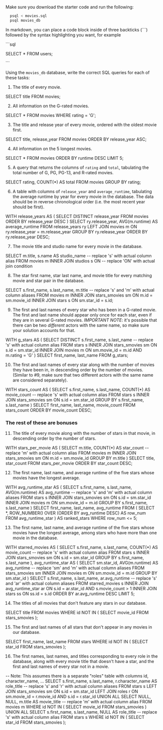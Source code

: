 Make sure you download the starter code and run the following:

```sh
  psql < movies.sql
  psql movies_db
```

In markdown, you can place a code block inside of three backticks (```) followed by the syntax highlighting you want, for example

\```sql

SELECT \* FROM users;

\```

Using the `movies_db` database, write the correct SQL queries for each of these tasks:

1.  The title of every movie.

SELECT title FROM movies;

2.  All information on the G-rated movies.

SELECT * FROM movies WHERE rating = 'G';

3.  The title and release year of every movie, ordered with the
    oldest movie first.

SELECT title, release_year FROM movies ORDER BY release_year ASC;
    
4.  All information on the 5 longest movies.

SELECT * FROM movies ORDER BY runtime DESC LIMIT 5;

5.  A query that returns the columns of `rating` and `total`, tabulating the
    total number of G, PG, PG-13, and R-rated movies.

SELECT rating, COUNT(*) AS total FROM movies GROUP BY rating;

6.  A table with columns of `release_year` and `average_runtime`,
    tabulating the average runtime by year for every movie in the database. The data should be in reverse chronological order (i.e. the most recent year should be first).

WITH release_years AS (
  SELECT DISTINCT release_year FROM movies ORDER BY release_year DESC
)
SELECT ry.release_year, AVG(m.runtime) AS average_runtime
FROM release_years ry
LEFT JOIN movies m ON ry.release_year = m.release_year
GROUP BY ry.release_year
ORDER BY ry.release_year DESC;

7.  The movie title and studio name for every movie in the
    database.

SELECT m.title, s.name AS studio_name -- replace 's' with actual column alias
FROM movies m
INNER JOIN studios s ON -- replace 'ON' with actual join condition

8.  The star first name, star last name, and movie title for every
    matching movie and star pair in the database.

SELECT s.first_name, s.last_name, m.title -- replace 's' and 'm' with actual column aliases
FROM movies m
INNER JOIN stars_smovies sm ON m.id = sm.movie_id
INNER JOIN stars s ON sm.star_id = s.id;

9.  The first and last names of every star who has been in a G-rated movie. The first and last name should appear only once for each star, even if they are in several G-rated movies. *IMPORTANT NOTE*: it's possible that there can be two *different* actors with the same name, so make sure your solution accounts for that.

WITH g_stars AS (
  SELECT DISTINCT s.first_name, s.last_name -- replace 's' with actual column alias
  FROM stars s
  INNER JOIN stars_smovies sm ON s.id = sm.star_id
  INNER JOIN movies m ON sm.movie_id = m.id AND m.rating = 'G'
)
SELECT first_name, last_name FROM g_stars;

10. The first and last names of every star along with the number
    of movies they have been in, in descending order by the number of movies. (Similar to #9, make sure
    that two different actors with the same name are considered separately).

WITH stars_count AS (
  SELECT s.first_name, s.last_name, COUNT(*) AS movie_count -- replace 's' with actual column alias
  FROM stars s
  INNER JOIN stars_smovies sm ON s.id = sm.star_id
  GROUP BY s.first_name, s.last_name
)
SELECT first_name, last_name, movie_count FROM stars_count ORDER BY movie_count DESC;

### The rest of these are bonuses

11. The title of every movie along with the number of stars in
    that movie, in descending order by the number of stars.

WITH stars_per_movie AS (
  SELECT m.title, COUNT(*) AS star_count -- replace 'm' with actual column alias
  FROM movies m
  INNER JOIN stars_smovies sm ON m.id = sm.movie_id
  GROUP BY m.title
)
SELECT title, star_count FROM stars_per_movie ORDER BY star_count DESC;

12. The first name, last name, and average runtime of the five
    stars whose movies have the longest average.

WITH avg_runtime_star AS (
  SELECT s.first_name, s.last_name, AVG(m.runtime) AS avg_runtime -- replace 's' and 'm' with actual column aliases
  FROM stars s
  INNER JOIN stars_smovies sm ON s.id = sm.star_id
  INNER JOIN movies m ON sm.movie_id = m.id
  GROUP BY s.first_name, s.last_name
)
SELECT first_name, last_name, avg_runtime FROM (
  SELECT *, ROW_NUMBER() OVER (ORDER BY avg_runtime DESC) AS row_num
  FROM avg_runtime_star
) AS ranked_stars WHERE row_num <= 5;

13. The first name, last name, and average runtime of the five
    stars whose movies have the longest average, among stars who have more than one movie in the database.

WITH starred_movies AS (
  SELECT s.first_name, s.last_name, COUNT(*) AS movie_count -- replace 's' with actual column alias
  FROM stars s
  INNER JOIN stars_smovies sm ON s.id = sm.star_id
  GROUP BY s.first_name, s.last_name
),
avg_runtime_star AS (
  SELECT sm.star_id, AVG(m.runtime) AS avg_runtime -- replace 'sm' and 'm' with actual column aliases
  FROM stars_smovies sm
  INNER JOIN movies m ON sm.movie_id = m.id
  GROUP BY sm.star_id
)
SELECT s.first_name, s.last_name, ar.avg_runtime -- replace 's' and 'ar' with actual column aliases
FROM starred_movies s
INNER JOIN avg_runtime_star ar ON s.id = ar.star_id AND s.movie_count > 1
INNER JOIN stars ss ON ss.id = s.id
ORDER BY ar.avg_runtime DESC
LIMIT 5;

14. The titles of all movies that don't feature any stars in our
    database.

SELECT title FROM movies WHERE id NOT IN (
  SELECT movie_id FROM stars_smovies
);

15. The first and last names of all stars that don't appear in any movies in our database.

SELECT first_name, last_name FROM stars WHERE id NOT IN (
  SELECT star_id FROM stars_smovies
);

16. The first names, last names, and titles corresponding to every
    role in the database, along with every movie title that doesn't have a star, and the first and last names of every star not in a movie.

-- Note: This assumes there is a separate "roles" table with columns id, character_name, ...
SELECT s.first_name, s.last_name, r.character_name AS role_title -- replace 's' and 'r' with actual column aliases
FROM stars s
LEFT JOIN stars_smovies sm ON s.id = sm.star_id
LEFT JOIN roles r ON sm.movie_id = r.movie_id AND s.id = r.star_id
UNION ALL
SELECT NULL, NULL, m.title AS movie_title -- replace 'm' with actual column alias
FROM movies m WHERE id NOT IN (
  SELECT movie_id FROM stars_smovies
)
UNION ALL
SELECT s.first_name, s.last_name, NULL AS role_title -- replace 's' with actual column alias
FROM stars s WHERE id NOT IN (
  SELECT star_id FROM stars_smovies
);
